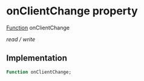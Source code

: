 


# onClientChange property






[Function](https://api.flutter.dev/flutter/dart-core/Function-class.html) onClientChange
  
_read / write_






## Implementation

```dart
Function onClientChange;


```







